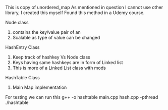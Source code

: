 This is copy of unordered_map
As mentioned in question I cannot use other library, I created this myself
Found this method in a Udemy course.

Node class 
1. contains the key/value pair of an 
2. Scalable as type of value can be changed

HashEntry Class
1. Keep track of hashkey Vs Node class
2. Keys having same hashkeys are in form of Linked list
3. This is more of a Linked List class with mods

HashTable Class
1. Main Map implementation

For testing we can run this
g++ -o hashtable main.cpp hash.cpp -pthread
./hashtable
